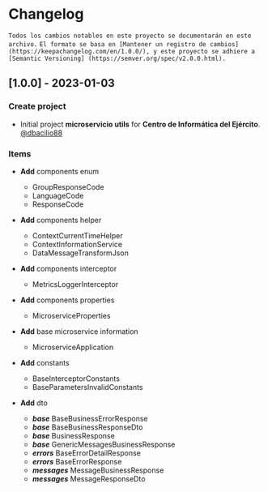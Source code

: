 # Changelog

`Todos los cambios notables en este proyecto se documentarán en este archivo.`
`El formato se basa en [Mantener un registro de cambios] (https://keepachangelog.com/en/1.0.0/),
y este proyecto se adhiere a [Semantic Versioning] (https://semver.org/spec/v2.0.0.html).`

## [1.0.0] - 2023-01-03

### Create project

- Initial project **microservicio utils** for **Centro de Informática del
  Ejército**. [@dbacilio88](https://github.com/dbacilio88)

### Items

- **Add** components enum
    * GroupResponseCode
    * LanguageCode
    * ResponseCode

- **Add** components helper
    * ContextCurrentTimeHelper
    * ContextInformationService
    * DataMessageTransformJson

- **Add** components interceptor
    * MetricsLoggerInterceptor

- **Add** components properties
    * MicroserviceProperties

- **Add** base microservice information
    * MicroserviceApplication

- **Add** constants
    * BaseInterceptorConstants
    * BaseParametersInvalidConstants

- **Add** dto
    * ***base*** BaseBusinessErrorResponse
    * ***base*** BaseBusinessResponseDto
    * ***base*** BusinessResponse
    * ***base*** GenericMessagesBusinessResponse
    * ***errors*** BaseErrorDetailResponse
    * ***errors*** BaseErrorResponse
    * ***messages*** MessageBusinessResponse
    * ***messages*** MessageResponseDto